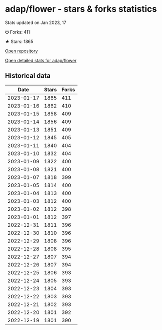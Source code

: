 # adap/flower - stars & forks statistics

Stats updated on Jan 2023, 17

☋ Forks: 411

★ Stars: 1865

[Open repository](https://github.com/adap/flower)

[Open detailed stats for adap/flower](https://reviewgithub.com/rep/adap/flower)

## Historical data
| Date | Stars | Forks |
|------|-------|-------|
| 2023-01-17 | 1865 | 411 | 
| 2023-01-16 | 1862 | 410 | 
| 2023-01-15 | 1858 | 409 | 
| 2023-01-14 | 1856 | 409 | 
| 2023-01-13 | 1851 | 409 | 
| 2023-01-12 | 1845 | 405 | 
| 2023-01-11 | 1840 | 404 | 
| 2023-01-10 | 1832 | 404 | 
| 2023-01-09 | 1822 | 400 | 
| 2023-01-08 | 1821 | 400 | 
| 2023-01-07 | 1818 | 399 | 
| 2023-01-05 | 1814 | 400 | 
| 2023-01-04 | 1813 | 400 | 
| 2023-01-03 | 1812 | 400 | 
| 2023-01-02 | 1812 | 398 | 
| 2023-01-01 | 1812 | 397 | 
| 2022-12-31 | 1811 | 396 | 
| 2022-12-30 | 1810 | 396 | 
| 2022-12-29 | 1808 | 396 | 
| 2022-12-28 | 1808 | 395 | 
| 2022-12-27 | 1807 | 394 | 
| 2022-12-26 | 1807 | 394 | 
| 2022-12-25 | 1806 | 393 | 
| 2022-12-24 | 1805 | 393 | 
| 2022-12-23 | 1804 | 393 | 
| 2022-12-22 | 1803 | 393 | 
| 2022-12-21 | 1802 | 393 | 
| 2022-12-20 | 1801 | 392 | 
| 2022-12-19 | 1801 | 390 | 

